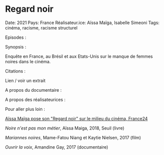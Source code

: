 # Regard noir

Date: 2021
Pays: France
Réalisateur.ice: Aïssa Maïga, Isabelle Simeoni
Tags: cinéma, racisme, racisme structurel

Episodes : 

Synopsis : 

Enquête en France, au Brésil et aux Etats-Unis sur le manque de femmes noires dans le cinéma. 

Citations : 

Lien / voir un extrait 

A propos du documentaire : 

A propos des réalisateurices : 

Pour aller plus loin :

[Aïssa Maïga pose son "Regard noir" sur le milieu du cinéma, France24](https://youtu.be/XR0VxpqYn6s)

*Noire n'est pas mon métier*, Aïssa Maiga, 2018, Seuil (livre)

*Mariannes noires*, Mame-Fatou Niang et Kaytie Nielsen, 2017 (film)

*Ouvrir la voix*, Amandine Gay, 2017 (documentaire)